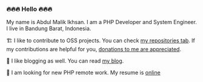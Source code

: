 ### :fire::fire::fire: Hello :fire::fire::fire:

My name is Abdul Malik Ikhsan. I am a PHP Developer and System Engineer. I live in Bandung Barat, Indonesia.

:building_construction: I like to contribute to OSS projects. You can check [my repositories tab](https://github.com/samsonasik?tab=repositories). If my contributions are helpful for you, [donations to me are appreciated](https://samsonasik.wordpress.com/donate/).

:pencil: I like blogging as well. You can read [my blog](https://samsonasik.wordpress.com/).

:construction_worker: I am looking for new PHP remote work. My resume is [online](https://samsonasik.github.io)
